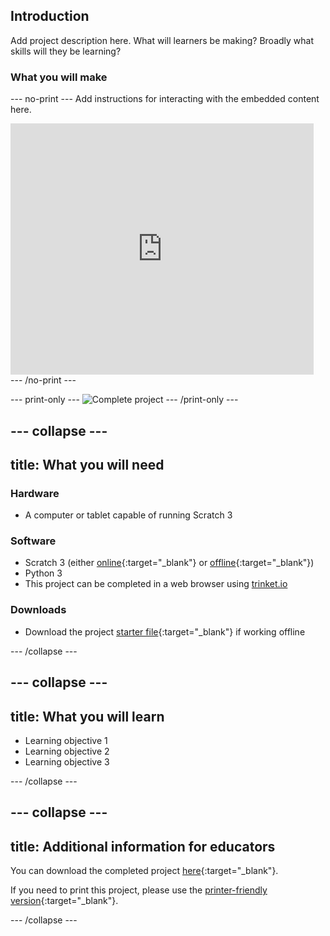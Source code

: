## Introduction

Add project description here. What will learners be making? Broadly what skills will they be learning?

### What you will make

--- no-print ---
Add instructions for interacting with the embedded content here.

<div class="scratch-preview">
  <iframe allowtransparency="true" width="485" height="402" src="https://scratch.mit.edu/projects/embed/160619869/?autostart=false" frameborder="0"></iframe>
</div>
--- /no-print ---

--- print-only ---
![Complete project](images/showcase_static.png)
--- /print-only ---

## --- collapse ---

## title: What you will need

### Hardware

- A computer or tablet capable of running Scratch 3

### Software

- Scratch 3 (either [online](https://scratch.mit.edu/){:target="\_blank"} or [offline](https://scratch.mit.edu/download){:target="\_blank"})
- Python 3
- This project can be completed in a web browser using [trinket.io](https://trinket.io/)

### Downloads

- Download the project [starter file](https://rpf.io/p/en/projectName-go){:target="\_blank"} if working offline

--- /collapse ---

## --- collapse ---

## title: What you will learn

- Learning objective 1
- Learning objective 2
- Learning objective 3

--- /collapse ---

## --- collapse ---

## title: Additional information for educators

You can download the completed project [here](https://rpf.io/p/en/projectName-get){:target="\_blank"}.

If you need to print this project, please use the [printer-friendly version](https://projects.raspberrypi.org/en/projects/projectName/print){:target="\_blank"}.

--- /collapse ---
